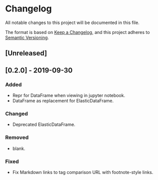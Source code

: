 # Changelog

All notable changes to this project will be documented in this file.

The format is based on [Keep a Changelog](https://keepachangelog.com/en/1.0.0/),
and this project adheres to [Semantic Versioning](https://semver.org/spec/v2.0.0.html).

## [Unreleased]

## [0.2.0] - 2019-09-30

### Added

- Repr for DataFrame when viewing in jupyter notebook.
- DataFrame as replacement for ElasticDataFrame.

### Changed

- Deprecated ElasticDataFrame.

### Removed

- blank.

### Fixed

- Fix Markdown links to tag comparison URL with footnote-style links.
